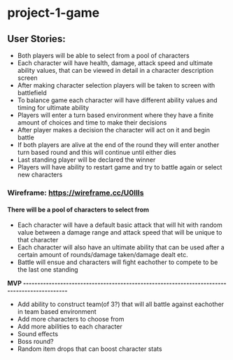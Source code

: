 # project-1-game

## User Stories:
- Both players will be able to select from a pool of characters
- Each character will have health, damage, attack speed and ultimate ability values, that can be viewed in detail in a character description screen
- After making character selection players will be taken to screen with battlefield
- To balance game each character will have different ability values and timing for ultimate ability
- Players will enter a turn based environment where they have a finite amount of choices and time to make their decisions
- After player makes a decision the character will act on it and begin battle
- If both players are alive at the end of the round they will enter another turn based round and this will continue until either dies 
- Last standing player will be declared the winner
- Players will have ability to restart game and try to battle again or select new characters
   
### Wireframe: https://wireframe.cc/U0IlIs
    

#### There will be a pool of characters to select from
- Each character will have a default basic attack that will hit with random value between a damage range and attack speed that  will be unique to that character
- Each character will also have an ultimate ability that can be used after a certain amount of rounds/damage taken/damage dealt etc.
- Battle will ensue and characters will fight eachother to compete to be the last one standing

**MVP --------------------------------------------------------------------------------------------**

- Add ability to construct team(of 3?) that will all battle against eachother in team based environment
- Add more characters to choose from
- Add more abilities to each character
- Sound effects
- Boss round?
- Random item drops that can boost character stats


